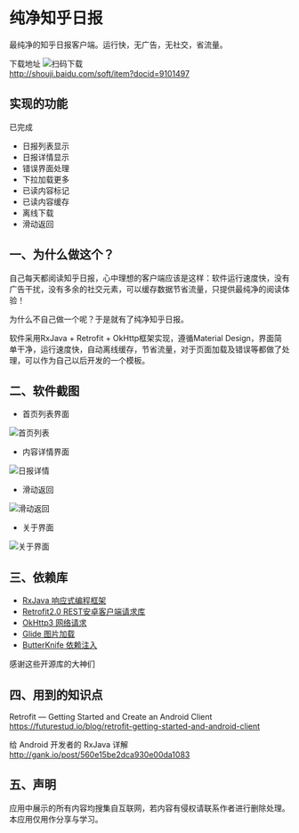 # 纯净知乎日报
最纯净的知乎日报客户端。运行快，无广告，无社交，省流量。

下载地址
![扫码下载](/screenshot/purezhihudcode.jpg)
<Br>http://shouji.baidu.com/soft/item?docid=9101497</Br>

## 实现的功能
已完成
* 日报列表显示
* 日报详情显示
* 错误界面处理
* 下拉加载更多
* 已读内容标记
* 已读内容缓存
* 离线下载
* 滑动返回

## 一、为什么做这个？
自己每天都阅读知乎日报，心中理想的客户端应该是这样：软件运行速度快，没有广告干扰，没有多余的社交元素，可以缓存数据节省流量，只提供最纯净的阅读体验！

为什么不自己做一个呢？于是就有了纯净知乎日报。

软件采用RxJava + Retrofit + OkHttp框架实现，遵循Material Design，界面简单干净，运行速度快，自动离线缓存，节省流量，对于页面加载及错误等都做了处理，可以作为自己以后开发的一个模板。
## 二、软件截图

* 首页列表界面

![首页列表](/screenshot/screenshot1.png)

* 内容详情界面

![日报详情](/screenshot/screenshot2.png)

* 滑动返回

![滑动返回](/screenshot/screenshot3.png)

* 关于界面

![关于界面](/screenshot/screenshot4.png)


## 三、依赖库
* [RxJava 响应式编程框架](https://github.com/ReactiveX/RxJava)
* [Retrofit2.0 REST安卓客户端请求库](https://github.com/square/retrofit)
* [OkHttp3 网络请求](https://github.com/square/okhttp)
* [Glide 图片加载](https://github.com/bumptech/glide)
* [ButterKnife 依赖注入](https://github.com/JakeWharton/butterknife) 

感谢这些开源库的大神们
## 四、用到的知识点
Retrofit — Getting Started and Create an Android Client
<br>https://futurestud.io/blog/retrofit-getting-started-and-android-client</br>

给 Android 开发者的 RxJava 详解
<br>http://gank.io/post/560e15be2dca930e00da1083</br>

## 五、声明
应用中展示的所有内容均搜集自互联网，若内容有侵权请联系作者进行删除处理。本应用仅用作分享与学习。


